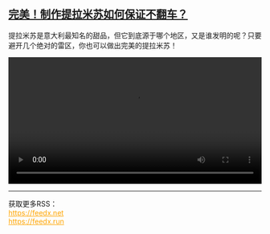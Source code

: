 <!--1728996424000-->
[完美！制作提拉米苏如何保证不翻车？](https://www.dw.com/zh/%E5%AE%8C%E7%BE%8E%EF%BC%81%E5%88%B6%E4%BD%9C%E6%8F%90%E6%8B%89%E7%B1%B3%E8%8B%8F%E5%A6%82%E4%BD%95%E4%BF%9D%E8%AF%81%E4%B8%8D%E7%BF%BB%E8%BD%A6%EF%BC%9F/a-70471142)
------

<p>提拉米苏是意大利最知名的甜品，但它到底源于哪个地区，又是谁发明的呢？只要避开几个绝对的雷区，你也可以做出完美的提拉米苏！</small></p><video src="https://tvdownloaddw-a.akamaihd.net/vps/webvideos/CHI/2024/DWVG/DWVGCHI241011_DWVGCHI241011_Tiramisu-LTR-WID_01ICW_AVC_640x360.mp4" controls style="width:100%"></video><br><hr><div>获取更多RSS：<br><a href="https://feedx.net" style="color:orange" target="_blank">https://feedx.net</a> <br><a href="https://feedx.run" style="color:orange" target="_blank">https://feedx.run</a><br></div>
